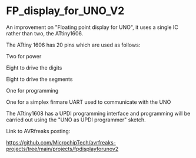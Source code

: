 # FP_display_for_UNO_V2

An improvement on "Floating point display for UNO", it uses a single IC rather than two, the ATtiny1606.  

The ATtiny 1606 has 20 pins which are used as follows:

Two for power

Eight to drive the digits

Eight to drive the segments

One for programming

One for a simplex firmare UART used to communicate with the UNO


The ATtiny1608 has a UPDI programming interface and programming will be carried out using the "UNO as UPDI programmer" sketch.


Link to AVRfreaks posting:


https://github.com/MicrochipTech/avrfreaks-projects/tree/main/projects/fpdisplayforunov2